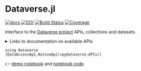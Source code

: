 # Dataverse.jl

[![docs](https://img.shields.io/badge/pkg-documentation-blue.svg)](https://gaelforget.github.io/Dataverse.jl/dev/)
[![DOI](https://zenodo.org/badge/260379066.svg)](https://doi.org/10.5281/zenodo.6665834)
[![Build Status](https://github.com/gaelforget/Dataverse.jl/actions/workflows/CI.yml/badge.svg?branch=main)](https://github.com/gaelforget/Dataverse.jl/actions/workflows/CI.yml?query=branch%3Amain)
[![Coverage](https://codecov.io/gh/gaelforget/Dataverse.jl/branch/main/graph/badge.svg)](https://codecov.io/gh/gaelforget/Dataverse.jl)

Interface to the [Dataverse project](https://dataverse.org) APIs, collections and datasets.

<details>
 <summary> Links to documentation on available APIs </summary>
<p>

- <https://demo.dataverse.org>
- <https://pydataverse.readthedocs.io/en/latest/index.html>
- <https://guides.dataverse.org/en/5.11/api/index.html>

</p>
</details>

```
using Dataverse
(DataAccessApi,NativeApi)=pyDataverse.APIs()
```

👉 [demo notebook](https://gaelforget.github.io/Dataverse.jl/dev/notebook.html) and [notebook code](https://github.com/gaelforget/Dataverse.jl/blob/main/docs/src/notebook.jl)
